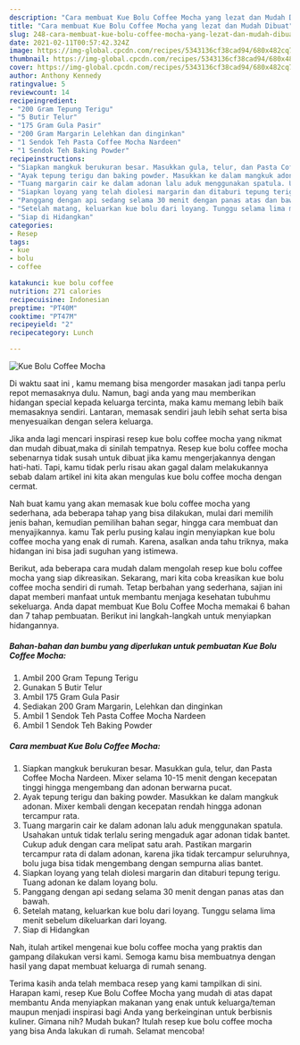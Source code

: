 ```yaml
---
description: "Cara membuat Kue Bolu Coffee Mocha yang lezat dan Mudah Dibuat"
title: "Cara membuat Kue Bolu Coffee Mocha yang lezat dan Mudah Dibuat"
slug: 248-cara-membuat-kue-bolu-coffee-mocha-yang-lezat-dan-mudah-dibuat
date: 2021-02-11T00:57:42.324Z
image: https://img-global.cpcdn.com/recipes/5343136cf38cad94/680x482cq70/kue-bolu-coffee-mocha-foto-resep-utama.jpg
thumbnail: https://img-global.cpcdn.com/recipes/5343136cf38cad94/680x482cq70/kue-bolu-coffee-mocha-foto-resep-utama.jpg
cover: https://img-global.cpcdn.com/recipes/5343136cf38cad94/680x482cq70/kue-bolu-coffee-mocha-foto-resep-utama.jpg
author: Anthony Kennedy
ratingvalue: 5
reviewcount: 14
recipeingredient:
- "200 Gram Tepung Terigu"
- "5 Butir Telur"
- "175 Gram Gula Pasir"
- "200 Gram Margarin Lelehkan dan dinginkan"
- "1 Sendok Teh Pasta Coffee Mocha Nardeen"
- "1 Sendok Teh Baking Powder"
recipeinstructions:
- "Siapkan mangkuk berukuran besar. Masukkan gula, telur, dan Pasta Coffee Mocha Nardeen. Mixer selama 10-15 menit dengan kecepatan tinggi hingga mengembang dan adonan berwarna pucat."
- "Ayak tepung terigu dan baking powder. Masukkan ke dalam mangkuk adonan. Mixer kembali dengan kecepatan rendah hingga adonan tercampur rata."
- "Tuang margarin cair ke dalam adonan lalu aduk menggunakan spatula. Usahakan untuk tidak terlalu sering mengaduk agar adonan tidak bantet. Cukup aduk dengan cara melipat satu arah. Pastikan margarin tercampur rata di dalam adonan, karena jika tidak tercampur seluruhnya, bolu juga bisa tidak mengembang dengan sempurna alias bantet."
- "Siapkan loyang yang telah diolesi margarin dan ditaburi tepung terigu. Tuang adonan ke dalam loyang bolu."
- "Panggang dengan api sedang selama 30 menit dengan panas atas dan bawah."
- "Setelah matang, keluarkan kue bolu dari loyang. Tunggu selama lima menit sebelum dikeluarkan dari loyang."
- "Siap di Hidangkan"
categories:
- Resep
tags:
- kue
- bolu
- coffee

katakunci: kue bolu coffee 
nutrition: 271 calories
recipecuisine: Indonesian
preptime: "PT40M"
cooktime: "PT47M"
recipeyield: "2"
recipecategory: Lunch

---
```



![Kue Bolu Coffee Mocha](https://img-global.cpcdn.com/recipes/5343136cf38cad94/680x482cq70/kue-bolu-coffee-mocha-foto-resep-utama.jpg)

Di waktu  saat ini , kamu memang bisa mengorder masakan jadi tanpa perlu repot memasaknya dulu. Namun, bagi anda yang mau memberikan hidangan special kepada keluarga tercinta, maka kamu memang lebih baik memasaknya sendiri. Lantaran, memasak sendiri jauh lebih sehat serta bisa menyesuaikan dengan selera keluarga.

Jika anda lagi mencari inspirasi resep kue bolu coffee mocha yang nikmat dan mudah dibuat,maka di sinilah tempatnya. Resep kue bolu coffee mocha  sebenarnya tidak susah untuk dibuat jika kamu mengerjakannya dengan hati-hati. Tapi, kamu tidak perlu risau akan gagal dalam melakukannya 
sebab dalam artikel ini kita akan mengulas kue bolu coffee mocha dengan cermat.  



Nah buat kamu yang akan memasak kue bolu coffee mocha yang sederhana, ada beberapa tahap yang bisa dilakukan, mulai dari memilih jenis bahan, kemudian pemilihan bahan segar, hingga cara membuat dan menyajikannya. kamu Tak perlu pusing kalau ingin menyiapkan kue bolu coffee mocha yang enak di rumah. Karena, asalkan anda  tahu triknya, maka hidangan ini bisa jadi suguhan yang istimewa.

Berikut, ada beberapa cara mudah dalam mengolah resep kue bolu coffee mocha yang siap dikreasikan. Sekarang, mari kita coba kreasikan kue bolu coffee mocha sendiri di rumah. Tetap berbahan yang sederhana, sajian ini dapat memberi manfaat untuk membantu menjaga kesehatan tubuhmu sekeluarga. Anda dapat membuat Kue Bolu Coffee Mocha memakai 6 bahan dan 7 tahap pembuatan. Berikut ini langkah-langkah untuk menyiapkan hidangannya.

<!--inarticleads1-->

##### Bahan-bahan dan bumbu yang diperlukan untuk pembuatan Kue Bolu Coffee Mocha:

1. Ambil 200 Gram Tepung Terigu
1. Gunakan 5 Butir Telur
1. Ambil 175 Gram Gula Pasir
1. Sediakan 200 Gram Margarin, Lelehkan dan dinginkan
1. Ambil 1 Sendok Teh Pasta Coffee Mocha Nardeen
1. Ambil 1 Sendok Teh Baking Powder




<!--inarticleads2-->

##### Cara membuat Kue Bolu Coffee Mocha:

1. Siapkan mangkuk berukuran besar. Masukkan gula, telur, dan Pasta Coffee Mocha Nardeen. Mixer selama 10-15 menit dengan kecepatan tinggi hingga mengembang dan adonan berwarna pucat.
1. Ayak tepung terigu dan baking powder. Masukkan ke dalam mangkuk adonan. Mixer kembali dengan kecepatan rendah hingga adonan tercampur rata.
1. Tuang margarin cair ke dalam adonan lalu aduk menggunakan spatula. Usahakan untuk tidak terlalu sering mengaduk agar adonan tidak bantet. Cukup aduk dengan cara melipat satu arah. Pastikan margarin tercampur rata di dalam adonan, karena jika tidak tercampur seluruhnya, bolu juga bisa tidak mengembang dengan sempurna alias bantet.
1. Siapkan loyang yang telah diolesi margarin dan ditaburi tepung terigu. Tuang adonan ke dalam loyang bolu.
1. Panggang dengan api sedang selama 30 menit dengan panas atas dan bawah.
1. Setelah matang, keluarkan kue bolu dari loyang. Tunggu selama lima menit sebelum dikeluarkan dari loyang.
1. Siap di Hidangkan




Nah, itulah artikel mengenai  kue bolu coffee mocha  yang praktis dan gampang dilakukan versi kami. Semoga kamu bisa membuatnya dengan hasil yang dapat membuat keluarga di rumah senang. 

Terima kasih anda telah membaca resep yang kami tampilkan di sini. Harapan kami, resep  Kue Bolu Coffee Mocha yang mudah di atas dapat membantu Anda menyiapkan makanan yang enak untuk keluarga/teman maupun menjadi inspirasi bagi Anda yang berkeinginan untuk berbisnis kuliner. Gimana nih? Mudah bukan? Itulah resep kue bolu coffee mocha yang bisa Anda lakukan di rumah. Selamat mencoba!


